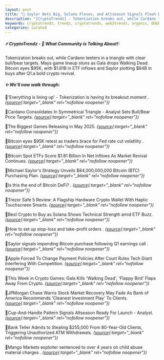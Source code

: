 ```yaml
---
layout: post
title: "🌇 Saylor Bets Big, Solana Flexes, and Altseason Signals Flash Bitcoin News"
description: "[CryptoTrendz] - Tokenization breaks out, while Cardano teeters in a triangle with clear bull/bear targets. Mays game lineup stuns as Gala drops Walking Dead. Bitcoin eyes $95K, with $1.81B in ETF inflows and Saylor plotting $84B in buys after Q1.a bold crypto revival."
keywords: cryptotrendz, trendz, cryptotrends, web3trends, organic, DOGE, Market, Bitcoin, Crypto, Analyst
categories: curated
---
```


##### ⚡ CryptoTrendz - 📌 *What Community is Talking About!:*

Tokenization breaks out, while Cardano teeters in a triangle with clear bull/bear targets. Mays game lineup stuns as Gala drops Walking Dead. Bitcoin eyes $95K, with $1.81B in ETF inflows and Saylor plotting $84B in buys after Q1.a bold crypto revival.

##### ✨ *We’ll now walk through:*


🔹'Everything is lining up' - Tokenization is having its breakout moment . *([source](https://s.avyag.com/ejpu){:target="_blank" rel="nofollow noopener"})*

🔹Cardano Consolidates In Symmetrical Triangle - Analyst Sets Bull/Bear Price Targets. *([source](https://s.avyag.com/um9h){:target="_blank" rel="nofollow noopener"})*

🔹The Biggest Games Releasing in May 2025. *([source](https://s.avyag.com/ah27){:target="_blank" rel="nofollow noopener"})*

🔹Bitcoin eyes $95K retest as traders brace for Fed rate cut volatility . *([source](https://s.avyag.com/krl0){:target="_blank" rel="nofollow noopener"})*

🔹Bitcoin Spot ETFs Score $1.81 Billion In Net Inflows As Market Revival Continues. *([source](https://s.avyag.com/3dhn){:target="_blank" rel="nofollow noopener"})*

🔹Michael Saylor's Strategy Unveils $84,000,000,000 Bitcoin (BTC) Purchasing Plan. *([source](https://s.avyag.com/1o1z){:target="_blank" rel="nofollow noopener"})*

🔹Is this the end of Bitcoin DeFi? . *([source](https://s.avyag.com/nf53){:target="_blank" rel="nofollow noopener"})*

🔹Trezor Safe 5 Review: A Flagship Hardware Crypto Wallet With Haptic Touchscreen Smarts. *([source](https://s.avyag.com/20zp){:target="_blank" rel="nofollow noopener"})*

🔹Best Crypto to Buy as Solana Shows Technical Strength amid ETF Buzz. *([source](https://s.avyag.com/hi3w){:target="_blank" rel="nofollow noopener"})*

🔹How to set up stop-loss and take-profit orders . *([source](https://s.avyag.com/b93f){:target="_blank" rel="nofollow noopener"})*

🔹Saylor signals impending Bitcoin purchase following Q1 earnings call . *([source](https://s.avyag.com/yxyc){:target="_blank" rel="nofollow noopener"})*

🔹Apple Forced To Change Payment Policies After Court Rules Tech Giant Interfering With Competition. *([source](https://s.avyag.com/6esd){:target="_blank" rel="nofollow noopener"})*

🔹This Week in Crypto Games: Gala Kills 'Walking Dead', 'Flappy Bird' Flaps Away From Crypto. *([source](https://s.avyag.com/eas2){:target="_blank" rel="nofollow noopener"})*

🔹JPMorgan Chase Warns Stock Market Recovery May Fade As Bank of America Recommends 'Cleanest Investment Play' To Clients. *([source](https://s.avyag.com/8czi){:target="_blank" rel="nofollow noopener"})*

🔹Cup-And-Handle Pattern Signals Altseason Ready For Launch - Analyst. *([source](https://s.avyag.com/3etz){:target="_blank" rel="nofollow noopener"})*

🔹Bank Teller Admits to Stealing $255,000 From 80-Year-Old Clients, Triggering Unauthorized ATM Withdrawals. *([source](https://s.avyag.com/0ako){:target="_blank" rel="nofollow noopener"})*

🔹Mango Markets exploiter sentenced to over 4 years on child abuse material charges . *([source](https://s.avyag.com/h737){:target="_blank" rel="nofollow noopener"})*

